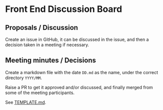 # Front End Discussion Board

## Proposals / Discussion

Create an issue in GitHub, it can be discussed in the issue, and then a
decision taken in a meeting if necessary.

## Meeting minutes / Decisions

Create a markdown file with the date `DD.md` as the name, under the
correct directory `YYYY/MM`.

Raise a PR to get it approved and/or discussed, and finally merged from
some of the meeting participants.

See [TEMPLATE.md](TEMPLATE.md).
